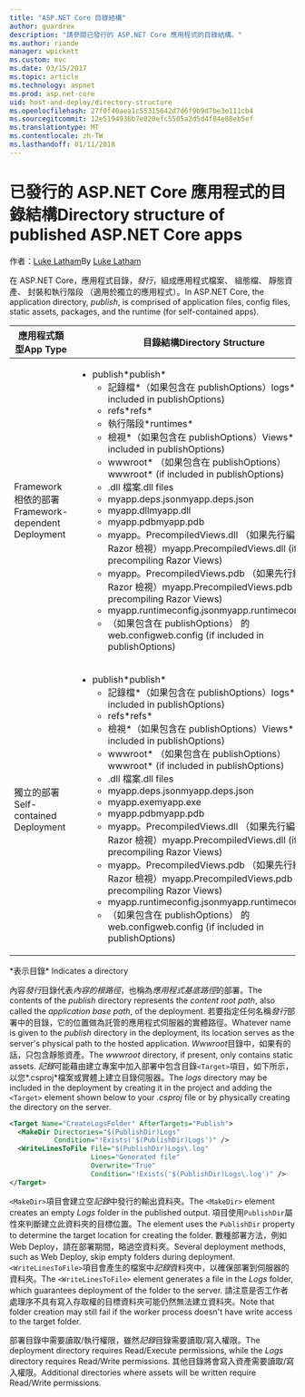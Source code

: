 ```yaml
---
title: "ASP.NET Core 目錄結構"
author: guardrex
description: "請參閱已發行的 ASP.NET Core 應用程式的目錄結構。"
ms.author: riande
manager: wpickett
ms.custom: mvc
ms.date: 03/15/2017
ms.topic: article
ms.technology: aspnet
ms.prod: asp.net-core
uid: host-and-deploy/directory-structure
ms.openlocfilehash: 27f0f40aea1c55315642d7d6f9b9d7be3e111cb4
ms.sourcegitcommit: 12e5194936b7e820efc5505a2d5d4f84e88eb5ef
ms.translationtype: MT
ms.contentlocale: zh-TW
ms.lasthandoff: 01/11/2018
---
```

# <a name="directory-structure-of-published-aspnet-core-apps"></a><span data-ttu-id="d22e7-103">已發行的 ASP.NET Core 應用程式的目錄結構</span><span class="sxs-lookup"><span data-stu-id="d22e7-103">Directory structure of published ASP.NET Core apps</span></span>

<span data-ttu-id="d22e7-104">作者：[Luke Latham](https://github.com/guardrex)</span><span class="sxs-lookup"><span data-stu-id="d22e7-104">By [Luke Latham](https://github.com/guardrex)</span></span>

<span data-ttu-id="d22e7-105">在 ASP.NET Core，應用程式目錄，*發行*，組成應用程式檔案、 組態檔、 靜態資產、 封裝和執行階段 （適用於獨立的應用程式）。</span><span class="sxs-lookup"><span data-stu-id="d22e7-105">In ASP.NET Core, the application directory, *publish*, is comprised of application files, config files, static assets, packages, and the runtime (for self-contained apps).</span></span>

| <span data-ttu-id="d22e7-106">應用程式類型</span><span class="sxs-lookup"><span data-stu-id="d22e7-106">App Type</span></span>                       | <span data-ttu-id="d22e7-107">目錄結構</span><span class="sxs-lookup"><span data-stu-id="d22e7-107">Directory Structure</span></span> |
| ------------------------------ | ------------------- |
| <span data-ttu-id="d22e7-108">Framework 相依的部署</span><span class="sxs-lookup"><span data-stu-id="d22e7-108">Framework-dependent Deployment</span></span> | <ul><li><span data-ttu-id="d22e7-109">publish\*</span><span class="sxs-lookup"><span data-stu-id="d22e7-109">publish\*</span></span><ul><li><span data-ttu-id="d22e7-110">記錄檔\*（如果包含在 publishOptions）</span><span class="sxs-lookup"><span data-stu-id="d22e7-110">logs\* (if included in publishOptions)</span></span></li><li><span data-ttu-id="d22e7-111">refs\*</span><span class="sxs-lookup"><span data-stu-id="d22e7-111">refs\*</span></span></li><li><span data-ttu-id="d22e7-112">執行階段\*</span><span class="sxs-lookup"><span data-stu-id="d22e7-112">runtimes\*</span></span></li><li><span data-ttu-id="d22e7-113">檢視\*（如果包含在 publishOptions）</span><span class="sxs-lookup"><span data-stu-id="d22e7-113">Views\* (if included in publishOptions)</span></span></li><li><span data-ttu-id="d22e7-114">wwwroot\* （如果包含在 publishOptions）</span><span class="sxs-lookup"><span data-stu-id="d22e7-114">wwwroot\* (if included in publishOptions)</span></span></li><li><span data-ttu-id="d22e7-115">.dll 檔案</span><span class="sxs-lookup"><span data-stu-id="d22e7-115">.dll files</span></span></li><li><span data-ttu-id="d22e7-116">myapp.deps.json</span><span class="sxs-lookup"><span data-stu-id="d22e7-116">myapp.deps.json</span></span></li><li><span data-ttu-id="d22e7-117">myapp.dll</span><span class="sxs-lookup"><span data-stu-id="d22e7-117">myapp.dll</span></span></li><li><span data-ttu-id="d22e7-118">myapp.pdb</span><span class="sxs-lookup"><span data-stu-id="d22e7-118">myapp.pdb</span></span></li><li><span data-ttu-id="d22e7-119">myapp。PrecompiledViews.dll （如果先行編譯 Razor 檢視）</span><span class="sxs-lookup"><span data-stu-id="d22e7-119">myapp.PrecompiledViews.dll (if precompiling Razor Views)</span></span></li><li><span data-ttu-id="d22e7-120">myapp。PrecompiledViews.pdb （如果先行編譯 Razor 檢視）</span><span class="sxs-lookup"><span data-stu-id="d22e7-120">myapp.PrecompiledViews.pdb (if precompiling Razor Views)</span></span></li><li><span data-ttu-id="d22e7-121">myapp.runtimeconfig.json</span><span class="sxs-lookup"><span data-stu-id="d22e7-121">myapp.runtimeconfig.json</span></span></li><li><span data-ttu-id="d22e7-122">（如果包含在 publishOptions） 的 web.config</span><span class="sxs-lookup"><span data-stu-id="d22e7-122">web.config (if included in publishOptions)</span></span></li></ul></li></ul> |
| <span data-ttu-id="d22e7-123">獨立的部署</span><span class="sxs-lookup"><span data-stu-id="d22e7-123">Self-contained Deployment</span></span>      | <ul><li><span data-ttu-id="d22e7-124">publish\*</span><span class="sxs-lookup"><span data-stu-id="d22e7-124">publish\*</span></span><ul><li><span data-ttu-id="d22e7-125">記錄檔\*（如果包含在 publishOptions）</span><span class="sxs-lookup"><span data-stu-id="d22e7-125">logs\* (if included in publishOptions)</span></span></li><li><span data-ttu-id="d22e7-126">refs\*</span><span class="sxs-lookup"><span data-stu-id="d22e7-126">refs\*</span></span></li><li><span data-ttu-id="d22e7-127">檢視\*（如果包含在 publishOptions）</span><span class="sxs-lookup"><span data-stu-id="d22e7-127">Views\* (if included in publishOptions)</span></span></li><li><span data-ttu-id="d22e7-128">wwwroot\* （如果包含在 publishOptions）</span><span class="sxs-lookup"><span data-stu-id="d22e7-128">wwwroot\* (if included in publishOptions)</span></span></li><li><span data-ttu-id="d22e7-129">.dll 檔案</span><span class="sxs-lookup"><span data-stu-id="d22e7-129">.dll files</span></span></li><li><span data-ttu-id="d22e7-130">myapp.deps.json</span><span class="sxs-lookup"><span data-stu-id="d22e7-130">myapp.deps.json</span></span></li><li><span data-ttu-id="d22e7-131">myapp.exe</span><span class="sxs-lookup"><span data-stu-id="d22e7-131">myapp.exe</span></span></li><li><span data-ttu-id="d22e7-132">myapp.pdb</span><span class="sxs-lookup"><span data-stu-id="d22e7-132">myapp.pdb</span></span></li><li><span data-ttu-id="d22e7-133">myapp。PrecompiledViews.dll （如果先行編譯 Razor 檢視）</span><span class="sxs-lookup"><span data-stu-id="d22e7-133">myapp.PrecompiledViews.dll (if precompiling Razor Views)</span></span></li><li><span data-ttu-id="d22e7-134">myapp。PrecompiledViews.pdb （如果先行編譯 Razor 檢視）</span><span class="sxs-lookup"><span data-stu-id="d22e7-134">myapp.PrecompiledViews.pdb (if precompiling Razor Views)</span></span></li><li><span data-ttu-id="d22e7-135">myapp.runtimeconfig.json</span><span class="sxs-lookup"><span data-stu-id="d22e7-135">myapp.runtimeconfig.json</span></span></li><li><span data-ttu-id="d22e7-136">（如果包含在 publishOptions） 的 web.config</span><span class="sxs-lookup"><span data-stu-id="d22e7-136">web.config (if included in publishOptions)</span></span></li></ul></li></ul> |
<span data-ttu-id="d22e7-137">\*表示目錄</span><span class="sxs-lookup"><span data-stu-id="d22e7-137">\* Indicates a directory</span></span>

<span data-ttu-id="d22e7-138">內容*發行*目錄代表*內容的根路徑*，也稱為*應用程式基底路徑*的部署。</span><span class="sxs-lookup"><span data-stu-id="d22e7-138">The contents of the *publish* directory represents the *content root path*, also called the *application base path*, of the deployment.</span></span> <span data-ttu-id="d22e7-139">若要指定任何名稱*發行*部署中的目錄，它的位置做為託管的應用程式伺服器的實體路徑。</span><span class="sxs-lookup"><span data-stu-id="d22e7-139">Whatever name is given to the *publish* directory in the deployment, its location serves as the server's physical path to the hosted application.</span></span> <span data-ttu-id="d22e7-140">*Wwwroot*目錄中，如果有的話，只包含靜態資產。</span><span class="sxs-lookup"><span data-stu-id="d22e7-140">The *wwwroot* directory, if present, only contains static assets.</span></span> <span data-ttu-id="d22e7-141">*記錄*可能藉由建立專案中加入部署中包含目錄`<Target>`項目，如下所示，以您*.csproj*檔案或實體上建立目錄伺服器。</span><span class="sxs-lookup"><span data-stu-id="d22e7-141">The *logs* directory may be included in the deployment by creating it in the project and adding the `<Target>` element shown below to your *.csproj* file or by physically creating the directory on the server.</span></span>

```xml
<Target Name="CreateLogsFolder" AfterTargets="Publish">
  <MakeDir Directories="$(PublishDir)Logs" 
           Condition="!Exists('$(PublishDir)Logs')" />
  <WriteLinesToFile File="$(PublishDir)Logs\.log" 
                    Lines="Generated file" 
                    Overwrite="True" 
                    Condition="!Exists('$(PublishDir)Logs\.log')" />
</Target>
```

<span data-ttu-id="d22e7-142">`<MakeDir>`項目會建立空*記錄*中發行的輸出資料夾。</span><span class="sxs-lookup"><span data-stu-id="d22e7-142">The `<MakeDir>` element creates an empty *Logs* folder in the published output.</span></span> <span data-ttu-id="d22e7-143">項目使用`PublishDir`屬性來判斷建立此資料夾的目標位置。</span><span class="sxs-lookup"><span data-stu-id="d22e7-143">The element uses the `PublishDir` property to determine the target location for creating the folder.</span></span> <span data-ttu-id="d22e7-144">數種部署方法，例如 Web Deploy，請在部署期間，略過空資料夾。</span><span class="sxs-lookup"><span data-stu-id="d22e7-144">Several deployment methods, such as Web Deploy, skip empty folders during deployment.</span></span> <span data-ttu-id="d22e7-145">`<WriteLinesToFile>`項目會產生的檔案中*記錄*資料夾中，以確保部署到伺服器的資料夾。</span><span class="sxs-lookup"><span data-stu-id="d22e7-145">The `<WriteLinesToFile>` element generates a file in the *Logs* folder, which guarantees deployment of the folder to the server.</span></span> <span data-ttu-id="d22e7-146">請注意是否工作者處理序不具有寫入存取權的目標資料夾可能仍然無法建立資料夾。</span><span class="sxs-lookup"><span data-stu-id="d22e7-146">Note that folder creation may still fail if the worker process doesn't have write access to the target folder.</span></span>

<span data-ttu-id="d22e7-147">部署目錄中需要讀取/執行權限，雖然*記錄*目錄需要讀取/寫入權限。</span><span class="sxs-lookup"><span data-stu-id="d22e7-147">The deployment directory requires Read/Execute permissions, while the *Logs* directory requires Read/Write permissions.</span></span> <span data-ttu-id="d22e7-148">其他目錄將會寫入資產需要讀取/寫入權限。</span><span class="sxs-lookup"><span data-stu-id="d22e7-148">Additional directories where assets will be written require Read/Write permissions.</span></span>
